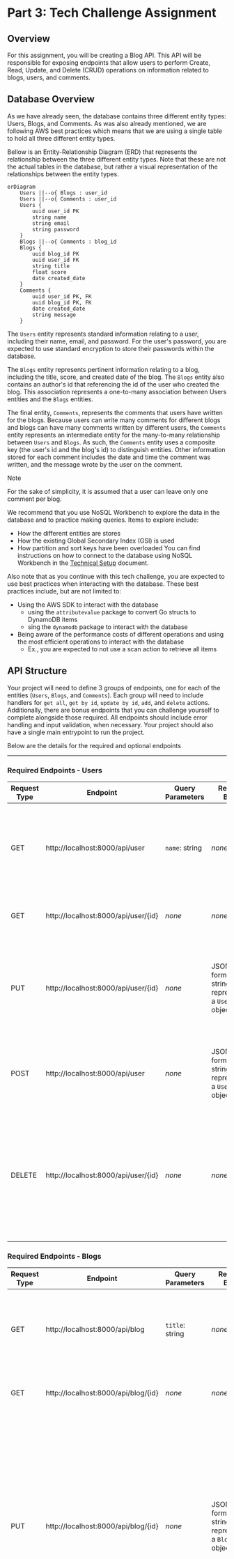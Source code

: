 # Part 3: Tech Challenge Assignment

## Overview

For this assignment, you will be creating a Blog API. This API will be responsible for exposing endpoints that allow users to perform Create, Read, Update, and Delete (CRUD) operations on information related to blogs, users, and comments.

## Database Overview

As we have already seen, the database contains three different entity types: Users, Blogs, and Comments. As was also already mentioned, we are following AWS best practices which means that we are using a single table to hold all three different entity types.

Bellow is an Entity-Relationship Diagram (ERD) that represents the relationship between the three different entity types. Note that these are not the actual tables in the database, but rather a visual representation of the relationships between the entity types.

```mermaid
erDiagram
    Users ||--o{ Blogs : user_id
    Users ||--o{ Comments : user_id
    Users {
        uuid user_id PK
        string name
        string email
        string password
    }
    Blogs ||--o{ Comments : blog_id
    Blogs {
        uuid blog_id PK
        uuid user_id FK
        string title
        float score
        date created_date
    }
    Comments {
        uuid user_id PK, FK
        uuid blog_id PK, FK
        date created_date
        string message
    }
```

The `Users` entity represents standard information relating to a user, including their name, email, and password. For the user's password, you are expected to use standard encryption to store their passwords within the database.

The `Blogs` entity represents pertinent information relating to a blog, including the title, score, and created date of the blog. The `Blogs` entity also contains an author's id that referencing the id of the user who created the blog. This association represents a one-to-many association between Users entities and the `Blogs` entities.

The final entity, `Comments`, represents the comments that users have written for the blogs. Because users can write many comments for different blogs and blogs can have many comments written by different users, the `Comments` entity represents an intermediate entity for the many-to-many relationship between `Users` and `Blogs`. As such, the `Comments` entity uses a composite key (the user's id and the blog's id) to distinguish entities. Other information stored for each comment includes the date and time the comment was written, and the message wrote by the user on the comment.

> [!NOTE]
> For the sake of simplicity, it is assumed that a user can leave only one comment per blog.

We recommend that you use NoSQL Workbench to explore the data in the database and to practice making queries. Items to explore include: 
- How the different entities are stores
- How the existing Global Secondary Index (GSI) is used
- How partition and sort keys have been overloaded
You can find instructions on how to connect to the database using NoSQL Workbench in the [Technical Setup](./1-Technical-Setup.md) document.

Also note that as you continue with this tech challenge, you are expected to use best practices when interacting with the database. These best practices include, but are not limited to: 
- Using the AWS SDK to interact with the database
    - using the `attributevalue` package to convert Go structs to DynamoDB items
    - sing the `dynamodb` package to interact with the database
- Being aware of the performance costs of different operations and using the most efficient operations to interact with the database
    - Ex., you are expected to not use a scan action to retrieve all items

## API Structure

Your project will need to define 3 groups of endpoints, one for each of the entities (`Users`, `Blogs`, and `Comments`). Each group will need to include handlers for `get all`, `get by id`, `update by id`, `add`, and `delete` actions. Additionally, there are bonus endpoints that you can challenge yourself to complete alongside those required. All endpoints should include error handling and input validation, when necessary. Your project should also have a single main entrypoint to run the project.

Below are the details for the required and optional endpoints

---

### Required Endpoints - Users
| Request Type | Endpoint | Query Parameters | Request Body | Response Type | Instructions |
| --- | ---| --- | --- | --- | --- |
| GET | http://localhost:8000/api/user | `name`: string | *none* | JSON-formatted string representing a list of `User` objects | Return all `User` objects from the database. If the `name` parameter is provided, filter the returned list by name. |
| GET | http://localhost:8000/api/user/{id} | *none* | *none* | JSON-formatted string representing a `User` object | Return a given `User` object based on `id`. |
| PUT | http://localhost:8000/api/user/{id} | *none* | JSON-formatted string representing a `User` object | JSON-formatted string representing an updated `User` object | Update a given `User` object in the database based on `id`. The `User` object passed to the endpoint should be validated. |
| POST | http://localhost:8000/api/user | *none* | JSON-formatted string representing a `User` object | JSON-formatted string representing the new `User` object | Add a new `User` object to the database. `id` should be generated by your application. |
| DELETE | http://localhost:8000/api/user/{id} | *none* | *none* | JSON-formatted string representing a deletion confirmation message | Delete a given `User` object from the database based on `id`. **IMPORTANT**: All `Blog` objects and `Comment` objects in the database related to the deleted `User` should also be deleted. |

### Required Endpoints - Blogs
| Request Type | Endpoint | Query Parameters | Request Body | Response Type | Instructions |
| --- | ---| --- | --- | --- | --- |
| GET | http://localhost:8000/api/blog | `title`: string | *none* | JSON-formatted string representing a list of `Blog` objects | Return all `Blog` objects from the database. If the `title` parameter is provided, filter list by title. |
| GET | http://localhost:8000/api/blog/{id} | *none* | *none* | JSON-formatted string representing a `Blog` object | Return a given `Blog` object based on `id`. |
| PUT | http://localhost:8000/api/blog/{id} | *none* | JSON-formatted string representing a `Blog` object | JSON-formatted string representing an updated `Blog` object | Update a given `Blog` object in the database based on `id`. The `Blog` object passed to the endpoint should be validated. Additionally, the `user_id` should be validated to ensure that a user exists with that id. The `Blog` object returned should represent the updated `Blog`. |
| POST | http://localhost:8000/api/blog | *none* | JSON-formatted string representing a `Blog` object | JSON-formatted string representing the new `Blog` object | Add a new `Blog` object to the database. `id` and `created_date` should be generated by your application. The `Blog` object passed into the endpoint should be validated. Additionally, the `user_id` should be validated to ensure that a user exists with that id. The `Blog` object returned should represent the newly-created `Blog`. |
| DELETE | http://localhost:8000/api/blog/{id} | *none* | *none* | JSON-formatted string representing a deletion confirmation message | Delete a given `Blog` object from the database based on `id`. **IMPORTANT**: All `Comment` objects in the database related to the deleted `Blog` should also be deleted. |

**Optional Challenge**: Create a new return type for `Blog` objects returned in which the author name is returned instead of their id.

### Required Endpoints - Comments
| Request Type | Endpoint | Query Parameters | Request Body | Response Type | Instructions                                                                                                                                                                                                                                                                                                                                                                                                                                                                                                                                        |
| --- | ---| --- | --- | --- |-----------------------------------------------------------------------------------------------------------------------------------------------------------------------------------------------------------------------------------------------------------------------------------------------------------------------------------------------------------------------------------------------------------------------------------------------------------------------------------------------------------------------------------------------------|
| GET | http://localhost:8000/api/comment | `user_id`: string<br>`blog_id`: string | *none* | JSON-Formatted string representing a list of `Comment` objects | Return all `Comment` objects from the database. If the `user_id` or `blog_id` parameters are provided, filter off of them.                                                                                                                                                                                                                                                                                                                                                                                                                          |
| GET | http://localhost:8000/api/comment/{blog_id}/{user_id} | *none* | *none* | JSON-Formatted string representing a list of `Comment` objects | Return a given `Comment` objects based on `user_id` and `blog_id`.                                                                                                                                                                                                                                                                                                                                                                                                                                                                                  |
| PUT | http://localhost:8000/api/comment/{blog_id}/{user_id} | *none* | JSON-formatted string representing a `Comment` object | JSON-formatted string representing an updated `Comment` object | Updated a given `Comment` object in the database based on the `user_id` and `blog_id`. The `Comment` object passed to the endpoint should be validated. Additionally, the path parameters for `user_id` and `blog_id` should be validated to ensure that they match. Lastly, the `Comment` object should be validated. The `Comment` object returned should represent the updated `Comment`.                                                     |
| POST | http://localhost:8000/api/comment | *none* | JSON-formatted string representing a `Comment` object | JSON-formatted string representing the newly `Comment` object | Add a new `Comment` object to the database. The `created_date` should be generated by your application. The `Comment` object passed to the endpoint should be validated. Additionally, the `Comment` object should be validated to ensure that there exists a user and a blog with id's matching the given `user_id` and `blog_id`. The `Comment` object returned should represent the new `Comment`. |
| DELETE | http://localhost:8000/api/http://localhost:8000/api/comment/{blog_id}/{user_id} | *none* | *none* | JSON-formatted string representing a deletion confirmation message | Delete a given `Comment` object from the database based on `user_id` and `blog_id`.                                                                                                                                                                                                                                                                                                                                                                                                                                                                 |

**Optional** Create a new return type for `Comment` objects returned in which the commenter's name is returned instead of their id and the blog's title is returned instead of its id. 

### Optional Endpoints - Users
| Request Type | Endpoint | Query Parameters | Request Body | Response Type | Instructions |
| --- | ---| --- | --- | --- | --- |
| GET | http://localhost:8000/api/user/{id}/blogs | *none* | *none* | JSON-formatted string representing a list of the blogs written by a user | Return a list of blogs written by a `User` based on `id`. The returned list should be a simple string array representing the titles of every `Blog` written by the `User` with the specified `id`. |

### Optional Endpoints - Blogs
| Request Type | Endpoint | Query Parameters | Request Body | Response Type | Instructions |
| --- | ---| --- | --- | --- | --- |
| GET | http://localhost:8000/api/blog/{id}/comments | *none* | *none* | JSON-formatted string representing a list of the comments written for a blog | Return a list of comments written for a `Blog` based on `id`. The returned list should be a formatted list of objects containing the commenter's name and the date and time the comment was made. |

## Project Requirements Checklist

- [ ] Your API should use port `8080`
- [ ] Your API should have a single entry point.
- [ ] Each endpoint should return the appropriate status code with each response, including for errors.
- [ ] If an error is encountered by the application, an informative error message should be returned to the client.
- [ ] The swagger spec should document all the required and optional endpoints, including their parameters, request body structure, and response types.
- [ ] Your project should include unit tests with 80% test coverage (you can exempt package `main` from code coverage).
- [ ] You should have panic recovery middleware to handle any panics that occur in your application.

## Final

Once you completed your project, ensure that the main branch in your fork is up-to-date with your latest code. We recommend that you work with a Go SME to review and grade your project. This feedback is key for you to keep improving your Go skills!
